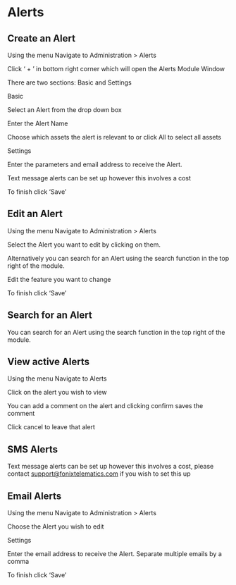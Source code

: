# Alerts

## Create an Alert

Using the menu Navigate to Administration > Alerts

Click ‘ + ’ in bottom right corner which will open the Alerts Module Window

There are two sections: Basic and Settings

Basic

Select an Alert from the drop down box

Enter the Alert Name

Choose which assets the alert is relevant to or click All to select all assets

Settings

Enter the parameters and email address to receive the Alert.

Text message alerts can be set up however this involves a cost

To finish click ‘Save’

## Edit an Alert

Using the menu Navigate to Administration > Alerts

Select the Alert you want to edit by clicking on them.

Alternatively you can search for an Alert using the search function in the top right of the module.

Edit the feature you want to change

To finish click ‘Save’

## Search for an Alert

You can search for an Alert using the search function in the top right of the module.

## View active Alerts

Using the menu Navigate to Alerts

Click on the alert you wish to view

You can add a comment on the alert and clicking confirm saves the comment

Click cancel to leave that alert

## SMS Alerts

Text message alerts can be set up however this involves a cost, please contact [support@fonixtelematics.com](mailto:support@fonixtelematics.com) if you wish to set this up

## Email Alerts

Using the menu Navigate to Administration > Alerts

Choose the Alert you wish to edit

Settings

Enter the email address to receive the Alert. Separate multiple emails by a comma

To finish click ‘Save’
<!--stackedit_data:
eyJoaXN0b3J5IjpbLTg2ODgwNzU1XX0=
-->
